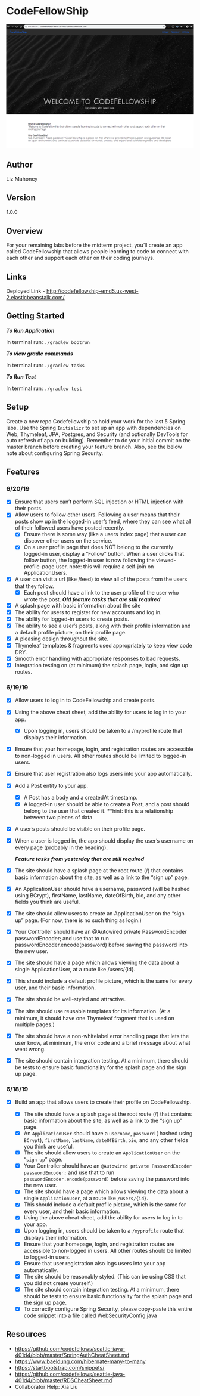 # CodeFellowShip

![Splash page](./src/main/resources/static/index.jpg)

## Author
Liz Mahoney

## Version 
1.0.0

## Overview
For your remaining labs before the midterm project, you’ll create an app called CodeFellowship that allows people 
learning to code to connect with each other and support each other on their coding journeys.

## Links 
Deployed Link - http://codefellowship-emd5.us-west-2.elasticbeanstalk.com/

## Getting Started

***To Run Application***

In terminal run: `./gradlew bootrun`

***To view gradle commands***

In terminal run: `./gradlew tasks`

***To Run Test***

In terminal run: `./gradlew test`

## Setup

Create a new repo Codefellowship to hold your work for the last 5 Spring labs. Use the Spring `Initializr` to set 
up an app with dependencies on Web, Thymeleaf, JPA, Postgres, and Security (and optionally DevTools for auto refresh 
of app on building). Remember to do your initial commit on the master branch before creating your feature branch. Also, 
see the below note about configuring Spring Security.

## Features

### 6/20/19

- [x] Ensure that users can’t perform SQL injection or HTML injection with their posts.
- [x] Allow users to follow other users. Following a user means that their posts show up in the logged-in user’s feed,
 where they can see what all of their followed users have posted recently.
    - [x] Ensure there is some way (like a users index page) that a user can discover other users on the service.
    - [x] On a user profile page that does NOT belong to the currently logged-in user, display a “Follow” button. When a
    user clicks that follow button, the logged-in user is now following the viewed-profile-page user.
        note: this will require a self-join on ApplicationUsers.
- [x] A user can visit a url (like /feed) to view all of the posts from the users that they follow.
    - [x] Each post should have a link to the user profile of the user who wrote the post.
***Old feature tasks that are still required***
- [x] A splash page with basic information about the site
- [x] The ability for users to register for new accounts and log in.
- [x] The ability for logged-in users to create posts.
- [x] The ability to see a user’s posts, along with their profile information and a default profile picture, on their
 profile page.
- [x] A pleasing design throughout the site.
- [x] Thymeleaf templates & fragments used appropriately to keep view code DRY.
- [x] Smooth error handling with appropriate responses to bad requests.
- [x] Integration testing on (at minimum) the splash page, login, and sign up routes.

### 6/19/19

- [x] Allow users to log in to CodeFellowship and create posts.

- [x] Using the above cheat sheet, add the ability for users to log in to your app.
    -[x] Upon logging in, users should be taken to a /myprofile route that displays their information.
- [x] Ensure that your homepage, login, and registration routes are accessible to non-logged in users. All other routes 
should be limited to logged-in users.
- [x] Ensure that user registration also logs users into your app automatically.
- [X] Add a Post entity to your app.
    - [X] A Post has a body and a createdAt timestamp.
    - [X] A logged-in user should be able to create a Post, and a post should belong to the user that created it.
        **hint: this is a relationship between two pieces of data
- [X] A user’s posts should be visible on their profile page.
- [X] When a user is logged in, the app should display the user’s username on every page (probably in the heading).

    ***Feature tasks from yesterday that are still required***
- [x] The site should have a splash page at the root route (/) that contains basic information about the site, as 
well as 
a link to the “sign up” page.
- [x] An ApplicationUser should have a username, password (will be hashed using BCrypt), firstName, lastName, 
dateOfBirth,
 bio, and any other fields you think are useful.
- [X] The site should allow users to create an ApplicationUser on the “sign up” page. (For now, there is no such thing
 as 
login.)
- [x] Your Controller should have an @Autowired private PasswordEncoder passwordEncoder; and use that to run 
passwordEncoder.encode(password) before saving the password into the new user.
- [x] The site should have a page which allows viewing the data about a single ApplicationUser, at a route like 
/users/{id}.
- [X] This should include a default profile picture, which is the same for every user, and their basic information.
- [X] The site should be well-styled and attractive.
- [X] The site should use reusable templates for its information. (At a minimum, it should have one Thymeleaf fragment 
that is used on multiple pages.)
- [x] The site should have a non-whitelabel error handling page that lets the user know, at minimum, the error code 
and a 
brief message about what went wrong.
- [X] The site should contain integration testing. At a minimum, there should be tests to ensure basic functionality 
for the splash page and the sign up page.

### 6/18/19

- [X] Build an app that allows users to create their profile on CodeFellowship.

    - [X]  The site should have a splash page at the root route (/) that contains basic information about the site, as well as 
    a link to the “sign up” page.
    - [X]  An `ApplicationUser` should have a `username`, `password` ( hashed using `BCrypt`), `firstName`, `lastName`, `dateOfBirth`, `bio`, 
    and any other fields you think are useful.
    - [X]  The site should allow users to create an `ApplicationUser` on the “`sign up`” page.
    - [X]  Your Controller should have an `@Autowired private PasswordEncoder passwordEncoder;` and use that to run 
    `passwordEncoder.encode(password)` before saving the password into the new user.
    - [X]  The site should have a page which allows viewing the data about a single `ApplicationUser`, at a route like `/users/{id}`.
    - [X]  This should include a default profile picture, which is the same for every user, and their basic information.
    - [X]  Using the above cheat sheet, add the ability for users to log in to your app.
    - [X]  Upon logging in, users should be taken to a `/myprofile` route that displays their information.
    - [X]  Ensure that your homepage, login, and registration routes are accessible to non-logged in users. All other routes 
    should be limited to logged-in users.
    - [X]  Ensure that user registration also logs users into your app automatically.
    - [X]  The site should be reasonably styled. (This can be using CSS that you did not create yourself.)
    - [X]  The site should contain integration testing. At a minimum, there should be tests to ensure basic functionality for 
    the splash page and the sign up page.
    - [X]  To correctly configure Spring Security, please copy-paste this entire code snippet into a file called 
    WebSecurityConfig.java

## Resources 
- https://github.com/codefellows/seattle-java-401d4/blob/master/SpringAuthCheatSheet.md
- https://www.baeldung.com/hibernate-many-to-many
- https://startbootstrap.com/snippets/
- https://github.com/codefellows/seattle-java-401d4/blob/master/RDSCheatSheet.md
- Collaborator Help: Xia Liu




